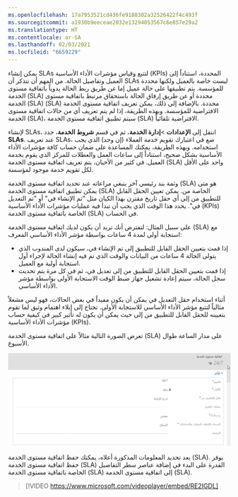 ```yaml
---
ms.openlocfilehash: 17a7953521cd436fe9188302a32526422f4c493f
ms.sourcegitcommit: a1930b9eeceae2032e13294053567c6e857e29a2
ms.translationtype: HT
ms.contentlocale: ar-SA
ms.lasthandoff: 02/03/2021
ms.locfileid: "6659229"
---
```

يمكن إنشاء SLAs لتتبع وقياس مؤشرات الأداء الأساسية (KPIs) المحددة، استناداً إلى العميل وتفاصيل الحالة. من المهم أن نتذكر أن SLAs ليست خاصة بالعميل ولكنها محددة للمؤسسة. يتم تطبيقها على حالة عميل إما عن طريق ربط الحالة يدوياً باتفاقية مستوى الخدمة (SLA)‬‬ محددة أو عن طريق إرفاق الحالة باستحقاق مرتبط باتفاقية مستوى الخدمة (SLA)‬‬ محددة. بالإضافة إلى ذلك، يمكن تعريف ‏‫اتفاقية مستوى الخدمة (SLA)‬‬ الافتراضية للمؤسسة. وبهذه الطريقة، إذا لم يتم تعريف أي من حالات اتفاقية مستوى الخدمة (SLA)، سيتم تطبيق اتفاقية مستوى الخدمة (SLA) الافتراضية تلقائياً.

لإنشاء SLAs، انتقل إلى **الإعدادات** \>**إدارة الخدمة**، ثم في قسم **شروط الخدمة**، حدد **SLAs**. عند تعريف SLAs، ضع في اعتبارك تقويم خدمة العملاء (إن وجد) الذي يجب استخدامه. وبهذه الطريقة، يمكنك المساعدة على ضمان حساب كافة مؤشرات الأداء الأساسية بشكل صحيح، استناداً إلى ساعات العمل والعطلات للمركز الذي يقوم بخدمة العميل. في كثير من الأحيان، يتم تعريف اتفاقية مستوى الخدمة (SLA) واحد على الأقل لكل تقويم خدمة موجود لمؤسسة.

وثمة بند رئيسي آخر ينبغي مراعاته عند تحديد اتفاقية مستوى الخدمة (SLA) هو متى يمكن تطبيق اتفاقية مستوى الخدمة (SLA) الخاصة من.  يمكن تعيين الحقل القابل للتطبيق من إلى أي حقل تاريخ مقترن بهذا الكيان مثل "تم الإنشاء في" أو "تم التعديل في".  يحدد هذا الوقت الذي يجب أن تبدأ فيه عمليات مؤشرات الأداء الأساسية (KPIs) الخاصة باتفاقية مستوى الخدمة (SLA) في الحساب.  
  
على سبيل المثال: لنفترض أنك تريد أن يكون لديك اتفاقية مستوى الخدمة (SLA) مع استجابة أولى لمدة 4 ساعات بواسطة مؤشر الأداء الأساسي المعرف:   

- إذا قمت بتعيين الحقل القابل للتطبيق إلى تم الإنشاء في، سيكون لدى المندوب الذي يتولى الحالة 4 ساعات من البيانات والوقت الذي تم فيه إنشاء الحالة لإجراء أول استجابة أولية مع العميل.  
- إذا قمت بتعيين الحقل القابل للتطبيق من إلى تعديل في، ثم في كل مرة يتم تحديث سجل الحالة، سيتم إعادة تشغيل جهاز ضبط الوقت الاستجابة الأولى بواسطة مؤشر الأداء الأساسي.
  
أثناء استخدام حقل التعديل في يمكن أن يكون مفيداً في بعض الحالات، فهو ليس مشغلاً مثالياً لتتبع مؤشر الأداء الأساسي للاستجابة الأولى.  تحتاج إلى إيلاء اهتمام وثيق لما تقوم بتعيينه للحقل القابل للتطبيق من إلى حيث يمكن أن يكون له تأثير كبير في كيفية حساب مؤشرات الأداء الأساسية (KPIs).  

تعرض الصورة التالية مثالاً على اتفاقية مستوى الخدمة (SLA) على مدار الساعة طوال الأسبوع.

![لقطة شاشة لاتفاقية مستوى الخدمة المحددة على مدار الساعة طوال الأسبوع.](../media/SLA-Unit3-1.png)

بعد تحديد المعلومات المذكورة أعلاه، يمكنك حفظ اتفاقية مستوى الخدمة (SLA).  يوفر حفظ اتفاقية مستوى الخدمة (SLA) القدرة على البدء في إضافة عناصر سطر التفاصيل الخاصة باتفاقية مستوى الخدمة (SLA) إلى اتفاقية مستوى الخدمة (SLA).  

> [!VIDEO https://www.microsoft.com/videoplayer/embed/RE2IGDL]
